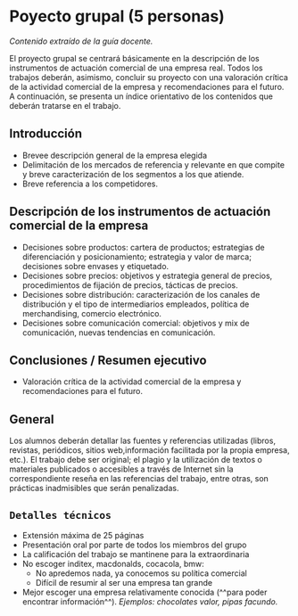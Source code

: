 # Poyecto grupal (5 personas)

*Contenido extraído de la guía docente.*

El proyecto grupal se centrará básicamente en la descripción de los instrumentos de actuación comercial de una empresa real. Todos los trabajos deberán, asimismo, concluir su proyecto con una valoración crítica de la actividad comercial de la empresa y recomendaciones para el futuro. A continuación, se presenta un índice orientativo de los contenidos que deberán tratarse en el trabajo.

## Introducción

- Brevee descripción general de la empresa elegida
- Delimitación de los mercados de referencia y relevante  en que compite y breve caracterización de los segmentos a los que atiende.
- Breve referencia a los competidores.

## Descripción de los instrumentos de actuación comercial de la empresa

- Decisiones sobre productos: cartera de productos; estrategias de diferenciación y posicionamiento; estrategia y valor de marca; decisiones sobre envases y etiquetado.
- Decisiones sobre precios: objetivos y estrategia general de precios, procedimientos de fijación de precios, tácticas de precios.
- Decisiones sobre distribución: caracterización de los canales de distribución y el tipo de intermediarios empleados, política de merchandising, comercio electrónico.
- Decisiones sobre comunicación comercial: objetivos y mix de comunicación, nuevas tendencias en comunicación.

## Conclusiones / Resumen ejecutivo

- Valoración crítica de la actividad comercial de la empresa y recomendaciones para el futuro.

## General

Los alumnos deberán detallar las fuentes y referencias utilizadas (libros, revistas, periódicos, sitios web,información facilitada por la propia empresa, etc.). El trabajo debe ser original; el plagio y la utilización de textos o materiales publicados o accesibles a través de Internet sin la correspondiente reseña en las referencias del trabajo, entre otras, son prácticas inadmisibles que serán penalizadas.

## `Detalles técnicos`

- Extensión máxima de 25 páginas
- Presentación oral por parte de todos los miembros del grupo
- La calificación del trabajo se mantinene para la extraordinaria
- No escoger inditex, macdonalds, cocacola, bmw:
    - No apredemos nada, ya conocemos su política comercial
    - Difícil de resumir al ser una empresa tan grande
- Mejor escoger una empresa relativamente conocida (^^para poder encontrar información^^). *Ejemplos: chocolates valor, pipas facundo.*
